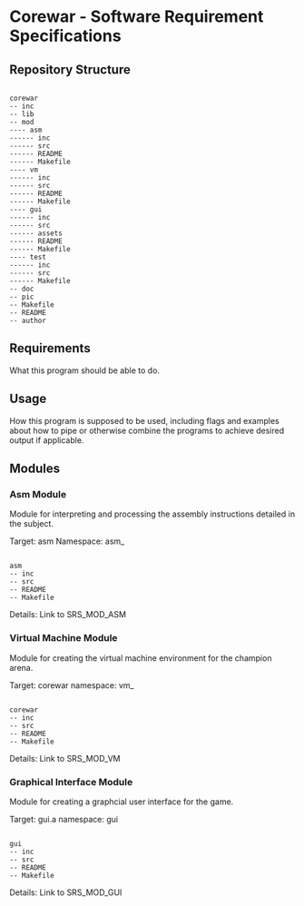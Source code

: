 # Corewar - Software Requirement Specifications

## Repository Structure

```

corewar
-- inc
-- lib
-- mod
---- asm
------ inc
------ src
------ README
------ Makefile
---- vm
------ inc
------ src
------ README
------ Makefile
---- gui
------ inc
------ src
------ assets
------ README
------ Makefile
---- test
------ inc
------ src
------ Makefile
-- doc
-- pic
-- Makefile
-- README
-- author

```

## Requirements

What this program should be able to do.

## Usage

How this program is supposed to be used, including flags and examples about how
to pipe or otherwise combine the programs to achieve desired output if
applicable.

## Modules

### Asm Module

Module for interpreting and processing the assembly instructions detailed in the
subject.

Target: asm
Namespace: asm_

```

asm
-- inc
-- src
-- README
-- Makefile

```

Details: Link to SRS_MOD_ASM

### Virtual Machine Module

Module for creating the virtual machine environment for the champion arena.

Target: corewar
namespace: vm_

```

corewar
-- inc
-- src
-- README
-- Makefile

```

Details: Link to SRS_MOD_VM

### Graphical Interface Module

Module for creating a graphcial user interface for the game.

Target: gui.a
namespace: gui

```

gui
-- inc
-- src
-- README
-- Makefile

```

Details: Link to SRS_MOD_GUI

